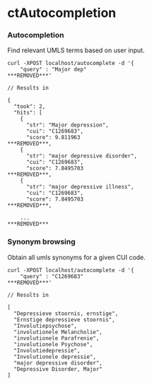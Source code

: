 ctAutocompletion
=======

### Autocompletion

Find relevant UMLS terms based on user input.


```
curl -XPOST localhost/autocomplete -d '{
    "query" : "Major dep"
***REMOVED***'

// Results in

{
  "took": 2,
  "hits": [
    {
      "str": "Major depression",
      "cui": "C1269683",
      "score": 9.811963
***REMOVED***,
    {
      "str": "major depressive disorder",
      "cui": "C1269683",
      "score": 7.8495703
***REMOVED***,
    {
      "str": "major depressive illness",
      "cui": "C1269683",
      "score": 7.8495703
***REMOVED***,

    ...
***REMOVED***
```



### Synonym browsing

Obtain all umls synonyms for a given CUI code.


```
curl -XPOST localhost/autocomplete -d '{
    "query" : "C1269683"
***REMOVED***'

// Results in

[
  "Depressieve stoornis, ernstige",
  "Ernstige depressieve stoornis",
  "Involutiepsychose",
  "involutionele Melancholie",
  "involutionele Parafrenie",
  "involutionele Psychose",
  "Involutiedepressie",
  "Involutionele depressie",
  "major depressive disorder",
  "Depressive Disorder, Major"
]
```
